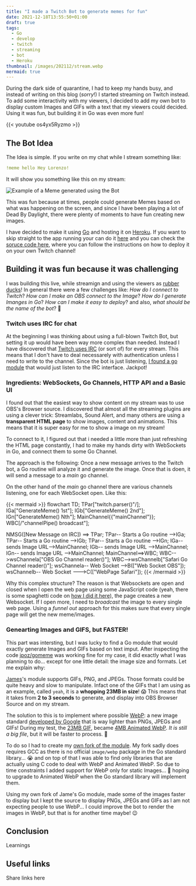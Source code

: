 ```yaml
---
title: "I made a Twitch Bot to generate memes for fun"
date: 2021-12-18T13:55:50+01:00
draft: true
tags:
  - Go
  - develop
  - twitch
  - streaming
  - bot
  - Heroku
thumbnail: /images/202112/stream.webp
mermaid: true
---
```

During the dark side of quarantine, I had to keep my hands busy, and instead of
writing on this blog (_sorry_!) I started streaming on Twitch instead. To add
some interactivity with my viewers, I decided to add my own bot to display
custom Images and GIFs with a text that my viewers could decided. Using it was
fun, but building it in Go was even more fun!

<!--more-->

{{< youtube os4yx5Ryzmo >}}

## The Bot Idea

The Idea is simple. If you write on my chat while I stream something like:

```yaml
!meme hello Hey Lorenzo!
```

It will show you something like this on my stream:

![Example of a Meme generated using the Bot](/images/202112/hello-example.webp#small)

This was fun because at times, people could generate Memes based on what was
happening on the screen, and since I have been playing a lot of Dead By
Daylight, there were plenty of moments to have fun creating new images.

I have decided to make it using [Go](https://go.dev) and hosting it on
[Heroku](https://heroku.com). If you want to skip straight to the app running
your can do it [here](https://koalalorenzo-twitch-meme-gen.herokuapp.com) and
you can check the
[soruce code here](http://gitlab.com/koalalorenzo/twitch-meme-generator), where
you can follow the instructions on how to deploy it on your own Twitch channel!

## Building it was fun because it was challenging
I was building this live, while streamign and using the viewers as
[rubber ducks](https://en.wikipedia.org/wiki/Rubber_duck_debugging)! In general
there were a few challenges like: _How do I connect to Twitch_? _How can I make an
OBS connect to the Image_? _How do I generate Imanges in Go_?
_How can I make it easy to deploy_? and also,
_what should be the name of the bot_? 🤣

### Twitch uses IRC for chat
At the beginning I was thinking about using a full-blown Twitch Bot, but setting
it up would have been way more complex than needed. Instead I have discovered
that [Twitch uses IRC](https://dev.twitch.tv/docs/irc) (or sort of) for every
stream. This means that I don't have to deal necessarely with authentication
unless I need to write to the channel. Since the bot is just listening,
[I found a go module](https://github.com/gempir/go-twitch-irc) that would just
listen to the IRC interface. Jackpot!

### Ingredients: WebSockets, Go Channels, HTTP API and a Basic UI
I found out that the easiest way to show content on my stream was to use OBS's
Browser source. I discovered that almost all the streaming plugins are using 
a clever trick: Streamlabs, Sound Alert, and many others are using a 
**transparent HTML page** to show images, content and animations. This means
that it is super easy for me to show a image on my stream!

To connect to it, I figured out that i needed a little more than just refreshing
the HTML page constantly, I had to make my hands dirty with WebSockets in Go, 
and connect them to some Go Channel.

The approach is the following: Once a new message arrives to the Twitch bot,
a Go routine will analyze it and generate the image. Once that is doen, it will
send a message to a _main_ go channel.

On the other hand of the _main_ go channel there are various channels listening,
one for each WebSocket open. Like this:

{{< mermaid >}}
flowchart TD;
  TPar[\"twitch.parser()"/];
  IGa["GenerateMeme() 1st"];
  IGb["GenerateMeme() 2nd"];
  IGn["GenerateMeme() Nth"];
  MainChannel{{"mainChannel"}};
  WBC[/"channelPipe() broadcast"\];
  
  NMSG([New Message on IRC]) ==> TPar;
  TPar-- Starts a Go routine -->IGa;
  TPar-- Starts a Go routine -->IGb;
  TPar-- Starts a Go routine -->IGn;
  IGa-- sends Image URL-->MainChannel;
  IGb-- sends Image URL -->MainChannel;
  IGn-- sends Image URL -->MainChannel;
  MainChannel==>WBC;
  WBC-->wsChannela["OBS Go Channel reader()"];
  WBC-->wsChannelb["Safari Go Channel reader()"];
  wsChannela-- Web Socket -->B(["Web Socket OBS"]);
  wsChannelb-- Web Socket --->C(["WebPage Safari"]);
{{< /mermaid >}}

Why this complex structure? The reason is that Websockets are open and closed 
when I open the web page using some JavaScript code (yeah, there is some 
spaghetti code on [how I did it here]()),
the page creates a new Websocket. If I open more, I need to _broadcast_ the 
image to every single web page. Using a _funnel out_ approach for this makes 
sure that every single page will get the new meme/images.

### Genearting Images and GIFS, but FASTER!
This part was intersting, but I was lucky to find a Go module that would
exactly generate Images and GIFs based on text imput. After inspecting the code
[jpoz/gomeme](https://github.com/jpoz/gomeme) was working fine for my case, it
did exactly what I was planning to do... except for one little detail: the image
size and formats. Let me explain why:

[James](https://github.com/jpoz)'s module supports GIFs, PNG, and JPEGs.
Those formats could be quite heavy and slow to manipulate. Infact one of the
GIFs that I am using as an example, called `yeah`, it is a
**whopping 23MB in size**! 😱 This means that it takes from **2 to 3 seconds**
to generate, and display into OBS Browser Source and on my stream.

The solution to this is to implement where possible
[WebP](https://en.wikipedia.org/wiki/WebP): a new image standard
[developed by Google](https://developers.google.com/speed/webp)
that is way lighter than PNGs, JPEGs and GIFs! During my test, the
[23MB GIF](https://gitlab.com/koalalorenzo/twitch-meme-generator/-/blob/63b969bc98b97d94550e0e53fb368e1124f50d4d/assets/yeah.69.gif?expanded=true&viewer=rich),
became
[4MB Animated WebP](https://gitlab.com/koalalorenzo/twitch-meme-generator/-/blob/d3ba69eb50726810bc5423b7586723a5334aff63/assets/yeah.69.webp).
_It is still a big file_, but it will be faster to process. 🎉


To do so I had to create my
[own fork of the module](https://gitlab.com/koalalorenzo/gomeme). My fork sadly
does requires GCC as there is no official `image/webp` package in the Go
standard library... 😭 and on top of that I was able to find only libraries that
are actually using C code to deal with WebP and Animated WebP. So due to time
constraints I added support for WebP only for static Images... 🤞 hoping to
upgrade to Animated WebP when the Go standard library will implement them.

Using my own fork of Jame's Go module, made some of the images faster to display
but I kept the source to display PNGs, JPEGs and GIFs as I am not expecting
people to use WebP... I could improve the bot to render the images in WebP, but
that is for another time maybe! 😉

## Conclusion
Learnings

## Useful links
Share links here
